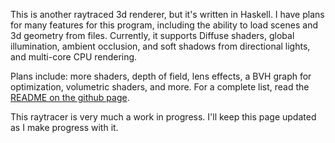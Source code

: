 This is another raytraced 3d renderer, but it's written in Haskell. I have plans for many features for this program, including the ability to load scenes and 3d geometry from files. Currently, it supports Diffuse shaders, global illumination, ambient occlusion, and soft shadows from directional lights, and multi-core CPU rendering.

Plans include: more shaders, depth of field, lens effects, a BVH graph for optimization, volumetric shaders, and more. For a complete list, read the [README on the github page](https://github.com/craigmc08/haskell-raytracer#plans).

This raytracer is very much a work in progress. I'll keep this page updated as I make progress with it.

